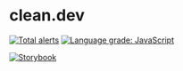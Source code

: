 # clean.dev
[![Total alerts](https://img.shields.io/lgtm/alerts/g/mtrenker/clean.dev.svg?logo=lgtm&logoWidth=18)](https://lgtm.com/projects/g/mtrenker/clean.dev/alerts/)
[![Language grade: JavaScript](https://img.shields.io/lgtm/grade/javascript/g/mtrenker/clean.dev.svg?logo=lgtm&logoWidth=18)](https://lgtm.com/projects/g/mtrenker/clean.dev/context:javascript)

[![Storybook](https://cdn.jsdelivr.net/gh/storybookjs/brand@master/badge/badge-storybook.svg)](http://sb.clean.dev.s3-website.eu-central-1.amazonaws.com/)
